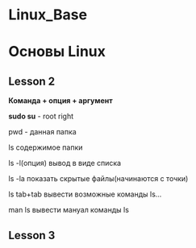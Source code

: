 # Linux_Base

 # Основы Linux
 
 ## Lesson 2
 **Команда + опция + аргумент** 

 **sudo su** - root right

 pwd - данная папка 

ls содержимое папки

ls -l(опция) вывод в виде списка

ls -la показать скрытые файлы(начинаются с точки)

ls tab+tab вывести возможные команды ls...

man ls вывести мануал команды ls

## Lesson 3





